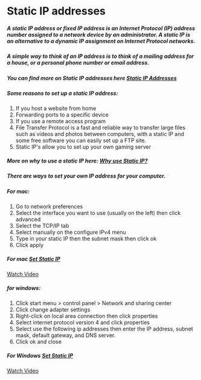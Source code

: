 # Static IP addresses

##### A static IP address or fixed IP address is an Internet Protocol (IP) address number assigned to a network device by an administrator. A static IP is an alternative to a dynamic IP assignment on Internet Protocol networks.

##### A simple way to think of an IP address is to think of a mailing address for a house, or a personal phone number or email address.

##### You can find more on Static IP addresses here [Static IP Addresses](https://www.lifewire.com/using-static-ip-address-on-private-computer-818404)


##### Some reasons to set up a static IP address:
1. If you host a website from home
2. Forwarding ports to a specific device
3. If you use a remote access program
4. File Transfer Protocol is a fast and reliable way to transfer large files such as videos and photos between computers, with a static IP and some free software you can easily set up a FTP site.
5. Static IP's allow you to set up your own gaming server

##### More on why to use a static IP here: [Why use Static IP?](https://www.lifewire.com/what-is-a-static-ip-address-2626012)


##### There are ways to set your own IP address for your computer.
##### For mac:
1. Go to network preferences
2. Select the interface you want to use (usually on the left) then click advanced
3. Select the TCP/IP tab
4. Select manually on the configure IPv4 menu
5. Type in your static IP then the subnet mask then click ok
6. Click apply

##### For mac [Set Static IP](http://www.macinstruct.com/node/550)

[Watch Video](https://www.youtube.com/watch?v=Gf5ihS0EhhI)

##### for windows:
1. Click start menu > control panel > Network and sharing center
2. Click change adapter settings
3. Right-click on local area connection then click properties
4. Select internet protocol version 4 and click properties
5. Select use the following ip addresses then enter the IP address, subnet mask, default gateway, and DNS server.
6. Click ok and close

##### For Windows [Set Static IP](https://kb.netgear.com/27476/How-to-set-a-static-IP-address-in-Windows)

[Watch Video](https://www.youtube.com/watch?v=5iRp1Nug0PU&t=77s)

